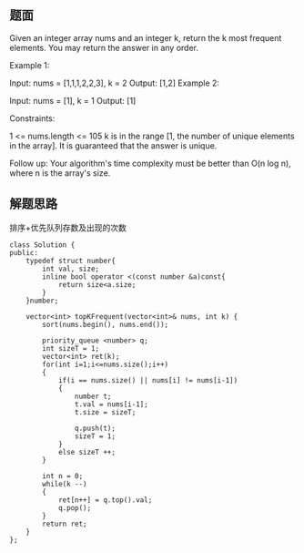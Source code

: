 ## 题面
Given an integer array nums and an integer k, return the k most frequent elements. You may return the answer in any order.

 

Example 1:

Input: nums = [1,1,1,2,2,3], k = 2
Output: [1,2]
Example 2:

Input: nums = [1], k = 1
Output: [1]
 

Constraints:

1 <= nums.length <= 105
k is in the range [1, the number of unique elements in the array].
It is guaranteed that the answer is unique.
 

Follow up: Your algorithm's time complexity must be better than O(n log n), where n is the array's size.

## 解题思路

排序+优先队列存数及出现的次数

```
class Solution {
public:
    typedef struct number{
        int val, size;
        inline bool operator <(const number &a)const{
            return size<a.size;
        }
    }number;

    vector<int> topKFrequent(vector<int>& nums, int k) {
        sort(nums.begin(), nums.end());
        
        priority_queue <number> q;
        int sizeT = 1;
        vector<int> ret(k);
        for(int i=1;i<=nums.size();i++)
        {
            if(i == nums.size() || nums[i] != nums[i-1])
            {
                number t;
                t.val = nums[i-1];
                t.size = sizeT;
                
                q.push(t);
                sizeT = 1;
            }
            else sizeT ++;
        }
        
        int n = 0;
        while(k --)
        {
            ret[n++] = q.top().val;
            q.pop();
        }
        return ret;
    }
};
```